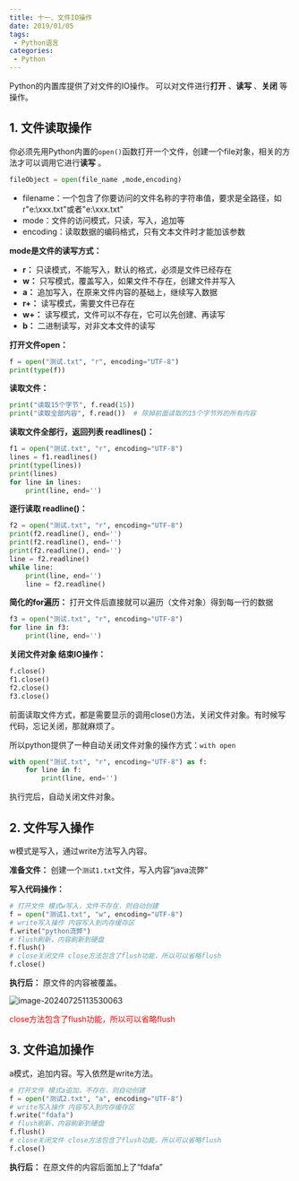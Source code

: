 ```yaml
---
title: 十一、文件IO操作
date: 2019/01/05
tags:
 - Python语言
categories:
 - Python
---
```


Python的内置库提供了对文件的IO操作。 可以对文件进行**打开** 、**读写** 、**关闭** 等操作。

## 1. 文件读取操作

你必须先用Python内置的```open()```函数打开一个文件，创建一个file对象，相关的方法才可以调用它进行**读写** 。

```python
fileObject = open(file_name ,mode,encoding)
```

* filename：一个包含了你要访问的文件名称的字符串值，要求是全路径，如r"e:\xxx.txt"或者"e:\xxx.txt"
* mode：文件的访问模式，只读，写入，追加等
* encoding：读取数据的编码格式，只有文本文件时才能加该参数

**mode是文件的读写方式：**

* **r：** 只读模式，不能写入，默认的格式，必须是文件已经存在
* **w：** 只写模式，覆盖写入，如果文件不存在，创建文件并写入
* **a：** 追加写入，在原来文件内容的基础上，继续写入数据
* **r+：** 读写模式，需要文件已存在
* **w+：** 读写模式，文件可以不存在，它可以先创建、再读写
* **b：** 二进制读写，对非文本文件的读写

**打开文件open：**

```python
f = open("测试.txt", "r", encoding="UTF-8")
print(type(f))
```

**读取文件：**

```python
print("读取15个字节", f.read(15))
print("读取全部内容", f.read())  # 除掉前面读取的15个字节外的所有内容 
```

**读取文件全部行，返回列表 readlines()：**

```python
f1 = open("测试.txt", "r", encoding="UTF-8")
lines = f1.readlines()
print(type(lines))
print(lines)
for line in lines:
    print(line, end='')
```

**逐行读取 readline()：**

```python
f2 = open("测试.txt", "r", encoding="UTF-8")
print(f2.readline(), end='')
print(f2.readline(), end='')
print(f2.readline(), end='')
line = f2.readline()
while line:
    print(line, end='')
    line = f2.readline()
```

**简化的for遍历：** 打开文件后直接就可以遍历（文件对象）得到每一行的数据

```python
f3 = open("测试.txt", "r", encoding="UTF-8")
for line in f3:
    print(line, end='')
```

**关闭文件对象 结束IO操作：**

```python
f.close()
f1.close()
f2.close()
f3.close()
```

前面读取文件方式，都是需要显示的调用close()方法，关闭文件对象。有时候写代码，忘记关闭，那就麻烦了。

所以python提供了一种自动关闭文件对象的操作方式：```with open```

```python
with open("测试.txt", "r", encoding="UTF-8") as f:
    for line in f:
        print(line, end='')
```

执行完后，自动关闭文件对象。

## 2. 文件写入操作

w模式是写入，通过write方法写入内容。

**准备文件：** 创建一个```测试1.txt```文件，写入内容“java流弊”

**写入代码操作：**

```python
# 打开文件 模式w写入，文件不存在，则自动创建
f = open("测试1.txt", "w", encoding="UTF-8")
# write写入操作 内容写入到内存缓存区
f.write("python流弊")
# flush刷新，内容刷新到硬盘
f.flush()
# close关闭文件 close方法包含了flush功能，所以可以省略flush
f.close()
```

**执行后：** 原文件的内容被覆盖。

![image-20240725113530063](https://bucket-linxc.oss-cn-guangzhou.aliyuncs.com/images/image-20240725113530063.png)

<font style="color:red">close方法包含了flush功能，所以可以省略flush</font>

## 3. 文件追加操作

a模式，追加内容。写入依然是write方法。

```python
# 打开文件 模式a追加，不存在，则自动创建
f = open("测试2.txt", "a", encoding="UTF-8")
# write写入操作 内容写入到内存缓存区
f.write("fdafa")
# flush刷新，内容刷新到硬盘
f.flush()
# close关闭文件 close方法包含了flush功能，所以可以省略flush
f.close()
```

**执行后：** 在原文件的内容后面加上了“fdafa”